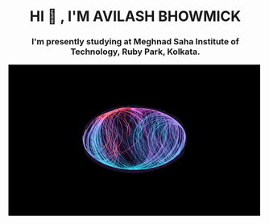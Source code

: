 <h1 align="center"> HI 🤙 , I'M AVILASH BHOWMICK</h1>

<h3 align="center"> I'm presently studying at Meghnad Saha Institute of Technology, Ruby Park, Kolkata.</h3>

<img align="left" alt="GIF" src="https://github.com/AvilashBhowmick12/last-task-3/blob/main/animated-gifs01.gif.crdownload" width="500" height="300" />
